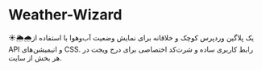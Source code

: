 # Weather-Wizard
☀️🌦️🌧️یک پلاگین وردپرس کوچک و خلاقانه برای نمایش وضعیت آب‌وهوا با استفاده از API و انیمیشن‌های CSS. رابط کاربری ساده و شرت‌کد اختصاصی برای درج ویجت در هر بخش از سایت.
